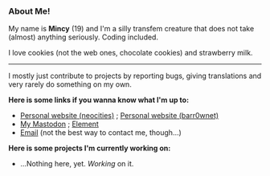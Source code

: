 ### About Me!

My name is **Mincy** (19) and I'm a silly transfem creature that does not take (almost) anything seriously. 
Coding included.

I love cookies (not the web ones, chocolate cookies) and strawberry milk.

---

I mostly just contribute to projects by reporting bugs, giving translations and very rarely do something on my own.

**Here is some links if you wanna know what I'm up to:**
- [Personal website (neocities)](https://mincy.neocities.org/) ; [Personal website (barr0wnet)](https://alphamethyl.barr0w.net/~sleepybunny/)
- [My Mastodon](https://tech.lgbt/@sleepybunny/) ; [Element](https://matrix.to/#/@sleepybunny:matrix.org/)
- [Email](mailto:sleepybunbun@proton.me) (not the best way to contact me, though...)

**Here is some projects I'm currently working on:**
- ...Nothing here, yet. *Working* on it.
